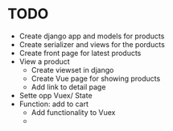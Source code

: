 # TODO
- Create django app and models for products
- Create serializer and views for the porducts
- Create front page for latest products
- View a product
  - Create viewset in django
  - Create Vue page for showing products
  - Add link to detail page
- Sette opp Vuex/ State
- Function: add to cart
  - Add functionality to Vuex
  - 

